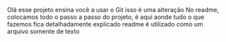 Olá esse projeto ensina você a usar o Git 
isso é uma alteração
No readme, colocamos todo o passo a passo do projeto, é aqui aonde tudo o que fazemos fica detalhadamente explicado
readme é utilizado como um arquivo somente de texto